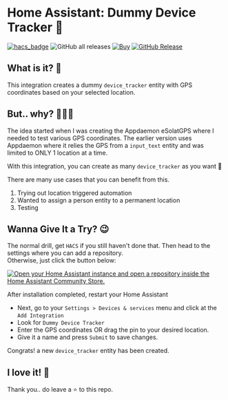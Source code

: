 # Home Assistant: Dummy Device Tracker 📌
[![hacs_badge](https://img.shields.io/badge/HACS-Integration-41BDF5.svg)](https://github.com/hacs/integration)
![GitHub all releases](https://img.shields.io/badge/dynamic/json?color=41BDF5&logo=home-assistant&label=Download%20Count&suffix=%20installs&cacheSeconds=15600&url=https://analytics.home-assistant.io/custom_integrations.json&query=$.dummy_tracker.total)
[![Buy](https://img.shields.io/badge/Belanja-Coffee-yellow.svg)](https://zubirco.de/buymecoffee)
[![GitHub Release](https://img.shields.io/github/release/zubir2k/homeassistant-dummytracker.svg)](https://github.com/zubir2k/homeassistant-dummytracker/releases/)

## What is it? 🧐
This integration creates a dummy `device_tracker` entity with GPS coordinates based on your selected location.

## But.. why? 🤷🏻‍♂️
The idea started when I was creating the Appdaemon eSolatGPS where I needed to test various GPS coordinates.
The earlier version uses Appdaemon where it relies the GPS from a `input_text` entity and was limited to ONLY 1 location at a time.

With this integration, you can create as many `device_tracker` as you want 🎉

There are many use cases that you can benefit from this.
1. Trying out location triggered automation
2. Wanted to assign a person entity to a permanent location
3. Testing 

## Wanna Give It a Try? 😉
The normal drill, get `HACS` if you still haven't done that. Then head to the settings where you can add a repository. \
Otherwise, just click the button below:

[![Open your Home Assistant instance and open a repository inside the Home Assistant Community Store.](https://my.home-assistant.io/badges/hacs_repository.svg)](https://my.home-assistant.io/redirect/hacs_repository/?owner=zubir2k&repository=homeassistant-dummytracker&category=integration)

After installation completed, restart your Home Assistant
- Next, go to your `Settings > Devices & services` menu and click at the `Add Integration`
- Look for `Dummy Device Tracker`
- Enter the GPS coordinates OR drag the pin to your desired location.
- Give it a name and press `Submit` to save changes.

Congrats! a new `device_tracker` entity has been created. 

## I love it! 🤩
Thank you.. do leave a ⭐ to this repo.
